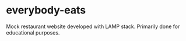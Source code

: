 # everybody-eats
Mock restaurant website developed with LAMP stack. Primarily done for educational purposes.
